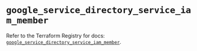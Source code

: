 # `google_service_directory_service_iam_member`

Refer to the Terraform Registry for docs: [`google_service_directory_service_iam_member`](https://registry.terraform.io/providers/hashicorp/google-beta/6.36.0/docs/resources/google_service_directory_service_iam_member).
